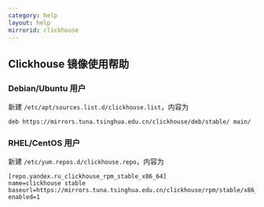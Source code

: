 ```yaml
---
category: help
layout: help
mirrorid: clickhouse
---
```


## Clickhouse 镜像使用帮助


### Debian/Ubuntu 用户


新建 `/etc/apt/sources.list.d/clickhouse.list`，内容为

```
deb https://mirrors.tuna.tsinghua.edu.cn/clickhouse/deb/stable/ main/
```


### RHEL/CentOS 用户

新建 `/etc/yum.repos.d/clickhouse.repo`，内容为

```
[repo.yandex.ru_clickhouse_rpm_stable_x86_64]
name=clickhouse stable
baseurl=https://mirrors.tuna.tsinghua.edu.cn/clickhouse/rpm/stable/x86_64
enabled=1
```
